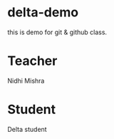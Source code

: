 # delta-demo

this is demo for git &amp; github class.

# Teacher

Nidhi Mishra

# Student

Delta student
